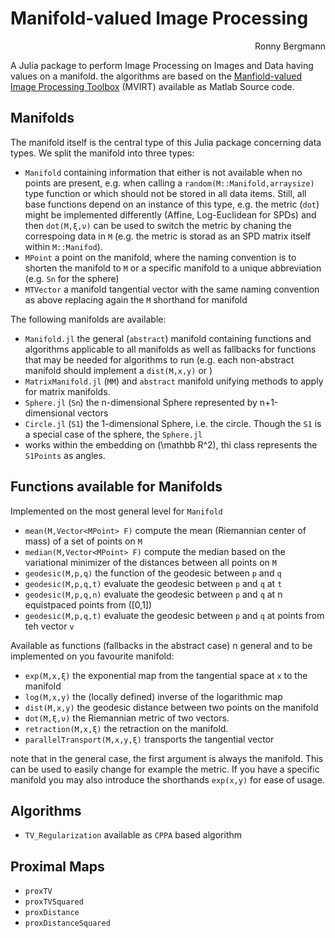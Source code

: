 # Manifold-valued Image Processing
<div align="right">
   Ronny Bergmann <bergmann@mathematik.uni-kl.de>
</div>

A Julia package to perform Image Processing on Images and Data having values
on a manifold.
the algorithms are based on the [Manfiold-valued Image Processing Toolbox](http://www.mathematik.uni-kl.de/imagepro/members/bergmann/mvirt/)
(MVIRT) available as Matlab Source code.

## Manifolds
  The manifold itself is the central type of this Julia package concerning
  data types. We split the manifold into three types:
  * `Manifold` containing information that either is not available when no
  points are present, e.g. when calling a `random(M::Manifold,arraysize)` type
  function or which should not be stored in all data items. Still, all base functions depend on an instance of this type, e.g. the metric (`dot`) might be implemented differently (Affine, Log-Euclidean for SPDs) and then `dot(M,ξ,ν)` can be used to switch the metric by chaning the correspoing data in `M` (e.g. the metric is storad as an SPD matrix itself within `M::Manifod`).
  * `MPoint` a point on the manifold, where the naming convention is to shorten
  the manifold to `M` or a specific manifold to a unique abbreviation (e.g. `Sn` for the sphere)
  * `MTVector` a manifold tangential vector with the same naming convention as above replacing again the `M` shorthand for manifold

The following manifolds are available:
* `Manifold.jl` the general (`abstract`) manifold containing functions and algorithms applicable to all manifolds as well as fallbacks for functions that may be needed for algorithms to run (e.g. each non-abstract manifold should implement a `dist(M,x,y)` or )
* `MatrixManifold.jl` (`MM`) and `abstract` manifold unifying methods to apply for matrix manifolds.
* `Sphere.jl` (`Sn`) the n-dimensional Sphere represented by n+1-dimensional vectors
* `Circle.jl` (`S1`) the 1-dimensional Sphere, i.e. the circle. Though the `S1` is a special case of the sphere, the `Sphere.jl`
* works within the embedding on \(\mathbb R^2\), thi class represents the `S1Points` as angles.

## Functions available for Manifolds

Implemented on the most general level for `Manifold`
* `mean(M,Vector<MPoint> F)` compute the mean (Riemannian center of mass)
of a set of points on `M`
* `median(M,Vector<MPoint> F)` compute the median based on the variational minimizer of the distances between all points on `M`
* `geodesic(M,p,q)` the function of the geodesic between `p` and `q`
* `geodesic(M,p,q,t)` evaluate the geodesic between `p` and `q` at `t`
* `geodesic(M,p,q,n)` evaluate the geodesic between `p` and `q` at n equistpaced points from \([0,1]\)
* `geodesic(M,p,q,t)` evaluate the geodesic between `p` and `q` at points from teh vector `v`

Available as functions (fallbacks in the abstract case)
  n general and to be implemented on you favourite manifold:
* `exp(M,x,ξ)` the exponential map from the tangential space at `x` to the manifold
* `log(M,x,y)` the (locally defined) inverse of the logarithmic map
* `dist(M,x,y)` the geodesic distance between two points on the manifold
* `dot(M,ξ,ν)` the Riemannian metric of two vectors.
* `retraction(M,x,ξ)` the retraction on the manifold.
* `parallelTransport(M,x,y,ξ)` transports the tangential vector

note that in the general case, the first argument is always the manifold. This can be used to easily change for example the metric. If you have a specific manifold you may also introduce the shorthands `exp(x,y)` for ease of usage.

## Algorithms
* `TV_Regularization` available as `CPPA` based algorithm

## Proximal Maps
* `proxTV`
* `proxTVSquared`
* `proxDistance`
* `proxDistanceSquared`
